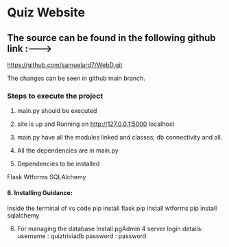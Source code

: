 # Quiz Website

## The source can be found in the following github link :--->
https://github.com/samuelard7/WebD.git


The changes can be seen in github main branch.

### Steps to execute the project

1. main.py should be executed

2. site is up and Running on http://127.0.0.1:5000 localhost  

3. main.py have all the modules linked and classes, db connectivity and all. 

4. All the dependencies are in main.py 

5. Dependencies to be installed 

Flask
Wtforms
SQLAlchemy

#### 6. Installing Guidance:

Inside the terminal of vs code 
pip install flask
pip install wtforms
pip install sqlalchemy

6. For managing the database 
Install pgAdmin 4 
server login details:
username : quiztriviadb
password : password
